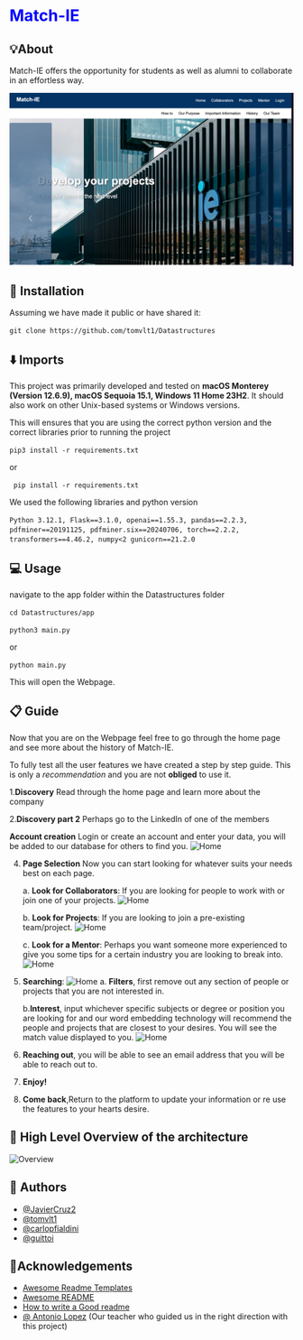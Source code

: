 
# <span style="color:blue">Match-IE</span>


## 💡About

Match-IE offers the opportunity for students as well as alumni to collaborate in an effortless way.

![Home](app/static/images/home.png)
## 🔀 Installation
Assuming we have made it public or have shared it:

```git clone https://github.com/tomvlt1/Datastructures```



## ⬇️ Imports 
This project was primarily developed and tested on **macOS Monterey (Version 12.6.9), macOS Sequoia 15.1, Windows 11 Home 23H2**. It should also work on other Unix-based systems or Windows versions.


This will ensures that you are using the correct python version and the correct libraries prior to running the project

``` pip3 install -r requirements.txt ```

or

``` pip install -r requirements.txt```

We used the following libraries and python version 

```Python 3.12.1, Flask==3.1.0, openai==1.55.3, pandas==2.2.3, pdfminer==20191125, pdfminer.six==20240706, torch==2.2.2, transformers==4.46.2, numpy<2 gunicorn==21.2.0```



## 💻 Usage

 navigate to the app folder within the Datastructures folder

``` cd Datastructures/app ```

``` python3 main.py ```

or 

```python main.py```

This will open the Webpage.




## 📋 Guide

Now that you are on the Webpage feel free to go through the home page and see more about the history of Match-IE.

To fully test all the user features we have created a step by step guide. This is only a _recommendation_ and you are not **obliged** to use it.

1.**Discovery** Read through the home page and learn more about the company

2.**Discovery part 2** Perhaps go to the LinkedIn of one of the members

**Account creation** Login or create an account and enter your data, you will be added to our database for others to find you.
![Home](app/static/images/login.png)

4. **Page Selection** Now you can start looking for whatever suits your needs best on each page.

    a. **Look for Collaborators**: If you are looking for people to work with or join one of your projects.
   ![Home](app/static/images/collab.png)


    b. **Look for Projects**: If you are looking to join a pre-existing team/project.
    ![Home](app/static/images/proj.png)


    c. **Look for a Mentor**: Perhaps you want someone more experienced to give you some tips for a certain industry you are looking to break into.
    ![Home](app/static/images/ment.png)
6. **Searching**:
    ![Home](app/static/images/before.png)
    a. **Filters**, first remove out any section of people or projects that you are not interested in.
    
    b.**Interest**, input whichever specific subjects or degree or position you are looking for and our word embedding technology will recommend the people and projects that are closest to your desires. You will see the match value displayed to you.
   ![Home](app/static/images/after.png)

    

8. **Reaching out**, you will be able to see an email address that you will be able to reach out to.

9. **Enjoy!**

10. **Come back**,Return to the platform to update your information or re use the features to your hearts desire.

## 📐 High Level Overview of the architecture

![Overview](app/static/images/flowchart.png)
## 📃 Authors

- [@JavierCruz2](https://github.com/JavierCruz2)
- [@tomvlt1](https://github.com/tomvlt1)
- [@carlopfialdini](https://github.com/carlopfialdini)
- [@guittoi](https://github.com/guittoi)


## 📌Acknowledgements

 - [Awesome Readme Templates](https://awesomeopensource.com/project/elangosundar/awesome-README-templates)
 - [Awesome README](https://github.com/matiassingers/awesome-readme)
 - [How to write a Good readme](https://bulldogjob.com/news/449-how-to-write-a-good-readme-for-your-github-project)
 - [@ Antonio Lopez](https://github.com/tonilopezrosell?tab=repositories) (Our teacher who guided us in the right direction with this project)


